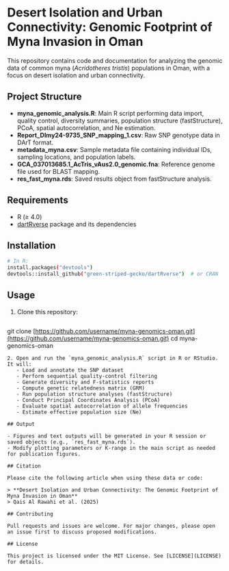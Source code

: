 # Desert Isolation and Urban Connectivity: Genomic Footprint of Myna Invasion in Oman

This repository contains code and documentation for analyzing the genomic data of common myna (*Acridotheres tristis*) populations in Oman, with a focus on desert isolation and urban connectivity.

## Project Structure

* **myna\_genomic\_analysis.R**: Main R script performing data import, quality control, diversity summaries, population structure (fastStructure), PCoA, spatial autocorrelation, and Ne estimation.
* **Report\_DImy24-9735\_SNP\_mapping\_1.csv**: Raw SNP genotype data in DArT format.
* **metadata\_myna.csv**: Sample metadata file containing individual IDs, sampling locations, and population labels.
* **GCA\_037013685.1\_AcTris\_vAus2.0\_genomic.fna**: Reference genome file used for BLAST mapping.
* **res\_fast\_myna.rds**: Saved results object from fastStructure analysis.

## Requirements

* R (≥ 4.0)
* [dartRverse](https://cran.r-project.org/package=dartRverse) package and its dependencies

## Installation

```bash
# In R:
install.packages("devtools")
devtools::install_github("green-striped-gecko/dartRverse")  # or CRAN
```

## Usage

1. Clone this repository:

   ```bash
   ```

git clone [https://github.com/username/myna-genomics-oman.git](https://github.com/username/myna-genomics-oman.git) cd myna-genomics-oman

```
2. Open and run the `myna_genomic_analysis.R` script in R or RStudio. It will:
   - Load and annotate the SNP dataset
   - Perform sequential quality-control filtering
   - Generate diversity and F-statistics reports
   - Compute genetic relatedness matrix (GRM)
   - Run population structure analyses (fastStructure)
   - Conduct Principal Coordinates Analysis (PCoA)
   - Evaluate spatial autocorrelation of allele frequencies
   - Estimate effective population size (Ne)

## Output

- Figures and text outputs will be generated in your R session or saved objects (e.g., `res_fast_myna.rds`).
- Modify plotting parameters or K-range in the main script as needed for publication figures.

## Citation

Please cite the following article when using these data or code:

> **Desert Isolation and Urban Connectivity: The Genomic Footprint of Myna Invasion in Oman**  
> Qais Al Rawahi et al. (2025)

## Contributing

Pull requests and issues are welcome. For major changes, please open an issue first to discuss proposed modifications.

## License

This project is licensed under the MIT License. See [LICENSE](LICENSE) for details.

```
